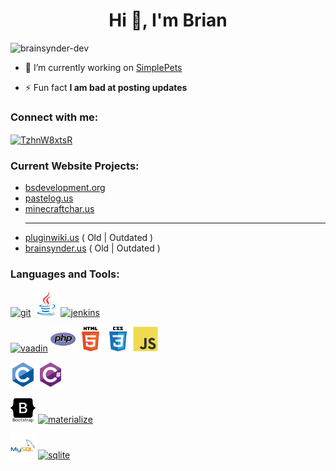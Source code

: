 <h1 align="center">Hi 👋, I'm Brian</h1>
<p align="left"> <img src="https://komarev.com/ghpvc/?username=brainsynder-dev&label=Profile%20views&color=0e75b6&style=flat" alt="brainsynder-dev" /> </p>

- 🔭 I’m currently working on [SimplePets](https://www.spigotmc.org/resources/14124/)

- ⚡ Fun fact **I am bad at posting updates**

<h3 align="left">Connect with me:</h3>
<p align="left">
<a href="https://discord.gg/TzhnW8xtsR" target="blank"><img align="center" src="https://raw.githubusercontent.com/rahuldkjain/github-profile-readme-generator/master/src/images/icons/Social/discord.svg" alt="TzhnW8xtsR" height="30" width="40" /></a>
</p>

<h3 align="left">Current Website Projects:</h3>
<ul align="left">
  <li><a href="https://bsdevelopment.org/">bsdevelopment.org</a></li>
  <li><a href="https://www.pastelog.us/paste">pastelog.us</a></li>
  <li><a href="https://minecraftchar.us/">minecraftchar.us</a></li>
  <hr>
  <li><a href="https://pluginwiki.us/">pluginwiki.us</a> ( Old | Outdated )</li>
  <li><a href="http://brainsynder.us/">brainsynder.us</a> ( Old | Outdated )</li>
</ul>

<h3 align="left">Languages and Tools:</h3>
<p align="left">
  <a href="https://git-scm.com/" target="_blank"><img src="https://www.vectorlogo.zone/logos/git-scm/git-scm-icon.svg" alt="git" width="40" height="40" /></a>
  <a href="https://www.java.com" target="_blank"><img src="https://raw.githubusercontent.com/devicons/devicon/master/icons/java/java-original.svg" alt="java" width="40" height="40" /></a>
  <a href="https://www.jenkins.io" target="_blank"><img src="https://www.vectorlogo.zone/logos/jenkins/jenkins-icon.svg" alt="jenkins" width="40" height="40" /></a>
  
  
  <a href="https://vaadin.com/" target="_blank"><img src="https://assets.bsdevelopment.org/images/vaadin.png" alt="vaadin" width="40" height="40" /></a>
  <a href="https://www.php.net" target="_blank"><img src="https://raw.githubusercontent.com/devicons/devicon/master/icons/php/php-original.svg" alt="php" width="40" height="40" /></a>
  <a href="https://www.w3.org/html/" target="_blank"><img src="https://raw.githubusercontent.com/devicons/devicon/master/icons/html5/html5-original-wordmark.svg" alt="html5" width="40" height="40" /></a>
  <a href="https://www.w3schools.com/css/" target="_blank"><img src="https://raw.githubusercontent.com/devicons/devicon/master/icons/css3/css3-original-wordmark.svg" alt="css3" width="40" height="40" /></a>
  <a href="https://developer.mozilla.org/en-US/docs/Web/JavaScript" target="_blank"><img src="https://raw.githubusercontent.com/devicons/devicon/master/icons/javascript/javascript-original.svg" alt="javascript" width="40" height="40" /></a>
  
  
  <a href="https://www.cprogramming.com/" target="_blank"><img src="https://raw.githubusercontent.com/devicons/devicon/master/icons/c/c-original.svg" alt="c" width="40" height="40" /></a>
  <a href="https://www.w3schools.com/cs/" target="_blank"><img src="https://raw.githubusercontent.com/devicons/devicon/master/icons/csharp/csharp-original.svg" alt="csharp" width="40" height="40" /></a>
  
  
  <a href="https://getbootstrap.com" target="_blank"><img src="https://raw.githubusercontent.com/devicons/devicon/master/icons/bootstrap/bootstrap-plain-wordmark.svg" alt="bootstrap" width="40" height="40" /></a>
  <a href="https://materializecss.com/" target="_blank"><img src="https://raw.githubusercontent.com/prplx/svg-logos/5585531d45d294869c4eaab4d7cf2e9c167710a9/svg/materialize.svg" alt="materialize" width="40" height="40" /></a>
  
  
  <a href="https://www.mysql.com/" target="_blank"><img src="https://raw.githubusercontent.com/devicons/devicon/master/icons/mysql/mysql-original-wordmark.svg" alt="mysql" width="40" height="40" /></a>
  <a href="https://www.sqlite.org/" target="_blank"><img src="https://www.vectorlogo.zone/logos/sqlite/sqlite-icon.svg" alt="sqlite" width="40" height="40" /></a>
</p>

